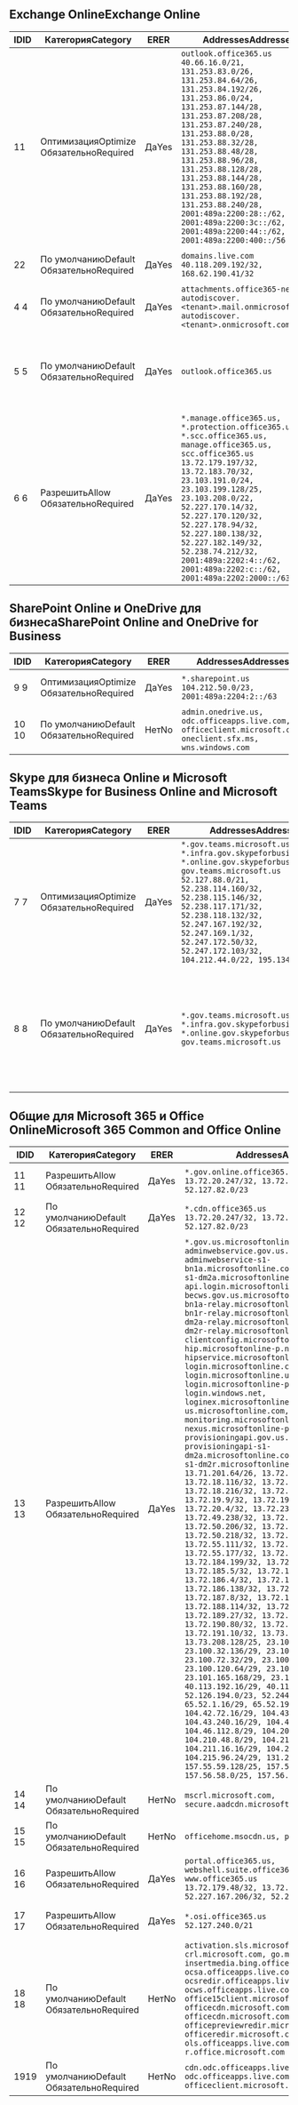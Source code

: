 <!--THIS FILE IS AUTOMATICALLY GENERATED. MANUAL CHANGES WILL BE OVERWRITTEN.-->
<!--Please contact the Office 365 Endpoints team with any questions.-->
<!--USGovGCCHigh endpoints version 2018112800-->
<!--File generated 2018-12-03 15:05:35.7110-->

## <a name="exchange-online"></a><span data-ttu-id="0cd85-101">Exchange Online</span><span class="sxs-lookup"><span data-stu-id="0cd85-101">Exchange Online</span></span>

<span data-ttu-id="0cd85-102">ID</span><span class="sxs-lookup"><span data-stu-id="0cd85-102">ID</span></span> | <span data-ttu-id="0cd85-103">Категория</span><span class="sxs-lookup"><span data-stu-id="0cd85-103">Category</span></span> | <span data-ttu-id="0cd85-104">ER</span><span class="sxs-lookup"><span data-stu-id="0cd85-104">ER</span></span> | <span data-ttu-id="0cd85-105">Addresses</span><span class="sxs-lookup"><span data-stu-id="0cd85-105">Addresses</span></span> | <span data-ttu-id="0cd85-106">Порты</span><span class="sxs-lookup"><span data-stu-id="0cd85-106">Ports</span></span>
-- | -------------------- | --- | ------------------------------------------------------------------------------------------------------------------------------------------------------------------------------------------------------------------------------------------------------------------------------------------------------------------------------------------------------------------------------------------------------------------------------------------------ | -------------------------------
<span data-ttu-id="0cd85-107">1</span><span class="sxs-lookup"><span data-stu-id="0cd85-107">1</span></span> | <span data-ttu-id="0cd85-108">Оптимизация</span><span class="sxs-lookup"><span data-stu-id="0cd85-108">Optimize</span></span><BR><span data-ttu-id="0cd85-109">Обязательно</span><span class="sxs-lookup"><span data-stu-id="0cd85-109">Required</span></span> | <span data-ttu-id="0cd85-110">Да</span><span class="sxs-lookup"><span data-stu-id="0cd85-110">Yes</span></span> | `outlook.office365.us`<BR>`40.66.16.0/21, 131.253.83.0/26, 131.253.84.64/26, 131.253.84.192/26, 131.253.86.0/24, 131.253.87.144/28, 131.253.87.208/28, 131.253.87.240/28, 131.253.88.0/28, 131.253.88.32/28, 131.253.88.48/28, 131.253.88.96/28, 131.253.88.128/28, 131.253.88.144/28, 131.253.88.160/28, 131.253.88.192/28, 131.253.88.240/28, 2001:489a:2200:28::/62, 2001:489a:2200:3c::/62, 2001:489a:2200:44::/62, 2001:489a:2200:400::/56` | <span data-ttu-id="0cd85-111">**TCP:** 443, 80</span><span class="sxs-lookup"><span data-stu-id="0cd85-111">**TCP:** 443, 80</span></span>
<span data-ttu-id="0cd85-112">2</span><span class="sxs-lookup"><span data-stu-id="0cd85-112">2</span></span> | <span data-ttu-id="0cd85-113">По умолчанию</span><span class="sxs-lookup"><span data-stu-id="0cd85-113">Default</span></span><BR><span data-ttu-id="0cd85-114">Обязательно</span><span class="sxs-lookup"><span data-stu-id="0cd85-114">Required</span></span> | <span data-ttu-id="0cd85-115">Да</span><span class="sxs-lookup"><span data-stu-id="0cd85-115">Yes</span></span> | `domains.live.com`<BR>`40.118.209.192/32, 168.62.190.41/32` | <span data-ttu-id="0cd85-116">**TCP:** 443, 80</span><span class="sxs-lookup"><span data-stu-id="0cd85-116">**TCP:** 443, 80</span></span>
<span data-ttu-id="0cd85-117">4 </span><span class="sxs-lookup"><span data-stu-id="0cd85-117">4</span></span> | <span data-ttu-id="0cd85-118">По умолчанию</span><span class="sxs-lookup"><span data-stu-id="0cd85-118">Default</span></span><BR><span data-ttu-id="0cd85-119">Обязательно</span><span class="sxs-lookup"><span data-stu-id="0cd85-119">Required</span></span> | <span data-ttu-id="0cd85-120">Да</span><span class="sxs-lookup"><span data-stu-id="0cd85-120">Yes</span></span> | `attachments.office365-net.us, autodiscover.<tenant>.mail.onmicrosoft.com, autodiscover.<tenant>.onmicrosoft.com` | <span data-ttu-id="0cd85-121">**TCP:** 443, 80</span><span class="sxs-lookup"><span data-stu-id="0cd85-121">**TCP:** 443, 80</span></span>
<span data-ttu-id="0cd85-122">5 </span><span class="sxs-lookup"><span data-stu-id="0cd85-122">5</span></span> | <span data-ttu-id="0cd85-123">По умолчанию</span><span class="sxs-lookup"><span data-stu-id="0cd85-123">Default</span></span><BR><span data-ttu-id="0cd85-124">Обязательно</span><span class="sxs-lookup"><span data-stu-id="0cd85-124">Required</span></span> | <span data-ttu-id="0cd85-125">Да</span><span class="sxs-lookup"><span data-stu-id="0cd85-125">Yes</span></span> | `outlook.office365.us` | <span data-ttu-id="0cd85-126">**TCP:** 143, 25, 587, 993, 995</span><span class="sxs-lookup"><span data-stu-id="0cd85-126">**TCP:** 143, 25, 587, 993, 995</span></span>
<span data-ttu-id="0cd85-127">6 </span><span class="sxs-lookup"><span data-stu-id="0cd85-127">6</span></span> | <span data-ttu-id="0cd85-128">Разрешить</span><span class="sxs-lookup"><span data-stu-id="0cd85-128">Allow</span></span><BR><span data-ttu-id="0cd85-129">Обязательно</span><span class="sxs-lookup"><span data-stu-id="0cd85-129">Required</span></span> | <span data-ttu-id="0cd85-130">Да</span><span class="sxs-lookup"><span data-stu-id="0cd85-130">Yes</span></span> | `*.manage.office365.us, *.protection.office365.us, *.scc.office365.us, manage.office365.us, scc.office365.us`<BR>`13.72.179.197/32, 13.72.183.70/32, 23.103.191.0/24, 23.103.199.128/25, 23.103.208.0/22, 52.227.170.14/32, 52.227.170.120/32, 52.227.178.94/32, 52.227.180.138/32, 52.227.182.149/32, 52.238.74.212/32, 2001:489a:2202:4::/62, 2001:489a:2202:c::/62, 2001:489a:2202:2000::/63` | <span data-ttu-id="0cd85-131">**TCP:** 25, 443</span><span class="sxs-lookup"><span data-stu-id="0cd85-131">**TCP:** 25, 443</span></span>

## <a name="sharepoint-online-and-onedrive-for-business"></a><span data-ttu-id="0cd85-132">SharePoint Online и OneDrive для бизнеса</span><span class="sxs-lookup"><span data-stu-id="0cd85-132">SharePoint Online and OneDrive for Business</span></span>

<span data-ttu-id="0cd85-133">ID</span><span class="sxs-lookup"><span data-stu-id="0cd85-133">ID</span></span> | <span data-ttu-id="0cd85-134">Категория</span><span class="sxs-lookup"><span data-stu-id="0cd85-134">Category</span></span> | <span data-ttu-id="0cd85-135">ER</span><span class="sxs-lookup"><span data-stu-id="0cd85-135">ER</span></span> | <span data-ttu-id="0cd85-136">Addresses</span><span class="sxs-lookup"><span data-stu-id="0cd85-136">Addresses</span></span> | <span data-ttu-id="0cd85-137">Порты</span><span class="sxs-lookup"><span data-stu-id="0cd85-137">Ports</span></span>
-- | -------------------- | --- | ----------------------------------------------------------------------------------------------------------- | ----------------
<span data-ttu-id="0cd85-138">9 </span><span class="sxs-lookup"><span data-stu-id="0cd85-138">9</span></span> | <span data-ttu-id="0cd85-139">Оптимизация</span><span class="sxs-lookup"><span data-stu-id="0cd85-139">Optimize</span></span><BR><span data-ttu-id="0cd85-140">Обязательно</span><span class="sxs-lookup"><span data-stu-id="0cd85-140">Required</span></span> | <span data-ttu-id="0cd85-141">Да</span><span class="sxs-lookup"><span data-stu-id="0cd85-141">Yes</span></span> | `*.sharepoint.us`<BR>`104.212.50.0/23, 2001:489a:2204:2::/63` | <span data-ttu-id="0cd85-142">**TCP:** 443, 80</span><span class="sxs-lookup"><span data-stu-id="0cd85-142">**TCP:** 443, 80</span></span>
<span data-ttu-id="0cd85-143">10 </span><span class="sxs-lookup"><span data-stu-id="0cd85-143">10</span></span> | <span data-ttu-id="0cd85-144">По умолчанию</span><span class="sxs-lookup"><span data-stu-id="0cd85-144">Default</span></span><BR><span data-ttu-id="0cd85-145">Обязательно</span><span class="sxs-lookup"><span data-stu-id="0cd85-145">Required</span></span> | <span data-ttu-id="0cd85-146">Нет</span><span class="sxs-lookup"><span data-stu-id="0cd85-146">No</span></span> | `admin.onedrive.us, odc.officeapps.live.com, officeclient.microsoft.com, oneclient.sfx.ms, wns.windows.com` | <span data-ttu-id="0cd85-147">**TCP:** 443, 80</span><span class="sxs-lookup"><span data-stu-id="0cd85-147">**TCP:** 443, 80</span></span>

## <a name="skype-for-business-online-and-microsoft-teams"></a><span data-ttu-id="0cd85-148">Skype для бизнеса Online и Microsoft Teams</span><span class="sxs-lookup"><span data-stu-id="0cd85-148">Skype for Business Online and Microsoft Teams</span></span>

<span data-ttu-id="0cd85-149">ID</span><span class="sxs-lookup"><span data-stu-id="0cd85-149">ID</span></span> | <span data-ttu-id="0cd85-150">Категория</span><span class="sxs-lookup"><span data-stu-id="0cd85-150">Category</span></span> | <span data-ttu-id="0cd85-151">ER</span><span class="sxs-lookup"><span data-stu-id="0cd85-151">ER</span></span> | <span data-ttu-id="0cd85-152">Addresses</span><span class="sxs-lookup"><span data-stu-id="0cd85-152">Addresses</span></span> | <span data-ttu-id="0cd85-153">Порты</span><span class="sxs-lookup"><span data-stu-id="0cd85-153">Ports</span></span>
-- | -------------------- | --- | --------------------------------------------------------------------------------------------------------------------------------------------------------------------------------------------------------------------------------------------------------------------------------------------------------------------------------- | --------------------------------------------------
<span data-ttu-id="0cd85-154">7 </span><span class="sxs-lookup"><span data-stu-id="0cd85-154">7</span></span> | <span data-ttu-id="0cd85-155">Оптимизация</span><span class="sxs-lookup"><span data-stu-id="0cd85-155">Optimize</span></span><BR><span data-ttu-id="0cd85-156">Обязательно</span><span class="sxs-lookup"><span data-stu-id="0cd85-156">Required</span></span> | <span data-ttu-id="0cd85-157">Да</span><span class="sxs-lookup"><span data-stu-id="0cd85-157">Yes</span></span> | `*.gov.teams.microsoft.us, *.infra.gov.skypeforbusiness.us, *.online.gov.skypeforbusiness.us, gov.teams.microsoft.us`<BR>`52.127.88.0/21, 52.238.114.160/32, 52.238.115.146/32, 52.238.117.171/32, 52.238.118.132/32, 52.247.167.192/32, 52.247.169.1/32, 52.247.172.50/32, 52.247.172.103/32, 104.212.44.0/22, 195.134.228.0/22` | <span data-ttu-id="0cd85-158">**TCP:** 443, 80</span><span class="sxs-lookup"><span data-stu-id="0cd85-158">**TCP:** 443, 80</span></span><BR><span data-ttu-id="0cd85-159">**UDP:** 3478</span><span class="sxs-lookup"><span data-stu-id="0cd85-159">**UDP:** 3478</span></span>
<span data-ttu-id="0cd85-160">8 </span><span class="sxs-lookup"><span data-stu-id="0cd85-160">8</span></span> | <span data-ttu-id="0cd85-161">По умолчанию</span><span class="sxs-lookup"><span data-stu-id="0cd85-161">Default</span></span><BR><span data-ttu-id="0cd85-162">Обязательно</span><span class="sxs-lookup"><span data-stu-id="0cd85-162">Required</span></span> | <span data-ttu-id="0cd85-163">Да</span><span class="sxs-lookup"><span data-stu-id="0cd85-163">Yes</span></span> | `*.gov.teams.microsoft.us, *.infra.gov.skypeforbusiness.us, *.online.gov.skypeforbusiness.us, gov.teams.microsoft.us` | <span data-ttu-id="0cd85-164">**TCP:** 5061, 50000–59999</span><span class="sxs-lookup"><span data-stu-id="0cd85-164">**TCP:** 5061, 50000-59999</span></span><BR><span data-ttu-id="0cd85-165">**UDP:** 50000–59999</span><span class="sxs-lookup"><span data-stu-id="0cd85-165">**UDP:** 50000-59999</span></span>

## <a name="microsoft-365-common-and-office-online"></a><span data-ttu-id="0cd85-166">Общие для Microsoft 365 и Office Online</span><span class="sxs-lookup"><span data-stu-id="0cd85-166">Microsoft 365 Common and Office Online</span></span>

<span data-ttu-id="0cd85-167">ID</span><span class="sxs-lookup"><span data-stu-id="0cd85-167">ID</span></span> | <span data-ttu-id="0cd85-168">Категория</span><span class="sxs-lookup"><span data-stu-id="0cd85-168">Category</span></span> | <span data-ttu-id="0cd85-169">ER</span><span class="sxs-lookup"><span data-stu-id="0cd85-169">ER</span></span> | <span data-ttu-id="0cd85-170">Addresses</span><span class="sxs-lookup"><span data-stu-id="0cd85-170">Addresses</span></span> | <span data-ttu-id="0cd85-171">Порты</span><span class="sxs-lookup"><span data-stu-id="0cd85-171">Ports</span></span>
-- | ------------------- | --- | -------------------------------------------------------------------------------------------------------------------------------------------------------------------------------------------------------------------------------------------------------------------------------------------------------------------------------------------------------------------------------------------------------------------------------------------------------------------------------------------------------------------------------------------------------------------------------------------------------------------------------------------------------------------------------------------------------------------------------------------------------------------------------------------------------------------------------------------------------------------------------------------------------------------------------------------------------------------------------------------------------------------------------------------------------------------------------------------------------------------------------------------------------------------------------------------------------------------------------------------------------------------------------------------------------------------------------------------------------------------------------------------------------------------------------------------------------------------------------------------------------------------------------------------------------------------------------------------------------------------------------------------------------------------------------------------------------------------------------------------------------------------------------------------------------------------------------------------------------------------------------------------------------------------------------------------------------------------------------------------------------------------------------------------------------------------------------------------------------------------------------------- | ----------------
<span data-ttu-id="0cd85-172">11 </span><span class="sxs-lookup"><span data-stu-id="0cd85-172">11</span></span> | <span data-ttu-id="0cd85-173">Разрешить</span><span class="sxs-lookup"><span data-stu-id="0cd85-173">Allow</span></span><BR><span data-ttu-id="0cd85-174">Обязательно</span><span class="sxs-lookup"><span data-stu-id="0cd85-174">Required</span></span> | <span data-ttu-id="0cd85-175">Да</span><span class="sxs-lookup"><span data-stu-id="0cd85-175">Yes</span></span> | `*.gov.online.office365.us`<BR>`13.72.20.247/32, 13.72.185.126/32, 52.127.82.0/23` | <span data-ttu-id="0cd85-176">**TCP:** 443</span><span class="sxs-lookup"><span data-stu-id="0cd85-176">**TCP:** 443</span></span>
<span data-ttu-id="0cd85-177">12 </span><span class="sxs-lookup"><span data-stu-id="0cd85-177">12</span></span> | <span data-ttu-id="0cd85-178">По умолчанию</span><span class="sxs-lookup"><span data-stu-id="0cd85-178">Default</span></span><BR><span data-ttu-id="0cd85-179">Обязательно</span><span class="sxs-lookup"><span data-stu-id="0cd85-179">Required</span></span> | <span data-ttu-id="0cd85-180">Да</span><span class="sxs-lookup"><span data-stu-id="0cd85-180">Yes</span></span> | `*.cdn.office365.us`<BR>`13.72.20.247/32, 13.72.185.126/32, 52.127.82.0/23` | <span data-ttu-id="0cd85-181">**TCP:** 443</span><span class="sxs-lookup"><span data-stu-id="0cd85-181">**TCP:** 443</span></span>
<span data-ttu-id="0cd85-182">13 </span><span class="sxs-lookup"><span data-stu-id="0cd85-182">13</span></span> | <span data-ttu-id="0cd85-183">Разрешить</span><span class="sxs-lookup"><span data-stu-id="0cd85-183">Allow</span></span><BR><span data-ttu-id="0cd85-184">Обязательно</span><span class="sxs-lookup"><span data-stu-id="0cd85-184">Required</span></span> | <span data-ttu-id="0cd85-185">Да</span><span class="sxs-lookup"><span data-stu-id="0cd85-185">Yes</span></span> | `*.gov.us.microsoftonline.com, adminwebservice.gov.us.microsoftonline.com, adminwebservice-s1-bn1a.microsoftonline.com, adminwebservice-s1-dm2a.microsoftonline.com, api.login.microsoftonline.com, becws.gov.us.microsoftonline.com, bws-s1-bn1a-relay.microsoftonline.com, bws-s1-bn1r-relay.microsoftonline.com, bws-s1-dm2a-relay.microsoftonline.com, bws-s1-dm2r-relay.microsoftonline.com, clientconfig.microsoftonline-p.net, hip.microsoftonline-p.net, hipservice.microsoftonline.com, login.microsoftonline.com, login.microsoftonline.us, login.microsoftonline-p.com, login.windows.net, loginex.microsoftonline.com, login-us.microsoftonline.com, monitoring.microsoftonline-p.com, nexus.microsoftonline-p.com, provisioningapi.gov.us.microsoftonline.com, provisioningapi-s1-dm2a.microsoftonline.com, provisioningapi-s1-dm2r.microsoftonline.com`<BR>`13.71.201.64/26, 13.72.17.49/32, 13.72.18.116/32, 13.72.18.212/32, 13.72.18.216/32, 13.72.18.221/32, 13.72.19.9/32, 13.72.19.36/32, 13.72.20.4/32, 13.72.23.54/32, 13.72.49.238/32, 13.72.50.182/32, 13.72.50.206/32, 13.72.50.212/32, 13.72.50.218/32, 13.72.51.69/32, 13.72.55.111/32, 13.72.55.162/32, 13.72.55.177/32, 13.72.184.118/32, 13.72.184.199/32, 13.72.184.206/32, 13.72.185.5/32, 13.72.185.34/32, 13.72.186.4/32, 13.72.186.27/32, 13.72.186.138/32, 13.72.186.230/32, 13.72.187.8/32, 13.72.188.36/32, 13.72.188.114/32, 13.72.188.142/32, 13.72.189.27/32, 13.72.189.143/32, 13.72.190.80/32, 13.72.190.167/32, 13.72.191.10/32, 13.73.64.64/26, 13.73.208.128/25, 23.100.16.168/29, 23.100.32.136/29, 23.100.64.24/29, 23.100.72.32/29, 23.100.80.64/29, 23.100.120.64/29, 23.101.144.136/29, 23.101.165.168/29, 23.101.181.128/29, 40.113.192.16/29, 40.114.120.16/29, 52.126.194.0/23, 52.244.120.128/25, 65.52.1.16/29, 65.52.193.136/29, 104.42.72.16/29, 104.43.208.16/29, 104.43.240.16/29, 104.45.208.104/29, 104.46.112.8/29, 104.209.144.16/29, 104.210.48.8/29, 104.210.208.16/29, 104.211.16.16/29, 104.211.48.16/29, 104.215.96.24/29, 131.253.120.0/24, 157.55.59.128/25, 157.56.53.128/25, 157.56.58.0/25, 157.56.151.0/25` | <span data-ttu-id="0cd85-186">**TCP:** 443</span><span class="sxs-lookup"><span data-stu-id="0cd85-186">**TCP:** 443</span></span>
<span data-ttu-id="0cd85-187">14 </span><span class="sxs-lookup"><span data-stu-id="0cd85-187">14</span></span> | <span data-ttu-id="0cd85-188">По умолчанию</span><span class="sxs-lookup"><span data-stu-id="0cd85-188">Default</span></span><BR><span data-ttu-id="0cd85-189">Обязательно</span><span class="sxs-lookup"><span data-stu-id="0cd85-189">Required</span></span> | <span data-ttu-id="0cd85-190">Нет</span><span class="sxs-lookup"><span data-stu-id="0cd85-190">No</span></span> | `mscrl.microsoft.com, secure.aadcdn.microsoftonline-p.com` | <span data-ttu-id="0cd85-191">**TCP:** 443</span><span class="sxs-lookup"><span data-stu-id="0cd85-191">**TCP:** 443</span></span>
<span data-ttu-id="0cd85-192">15 </span><span class="sxs-lookup"><span data-stu-id="0cd85-192">15</span></span> | <span data-ttu-id="0cd85-193">По умолчанию</span><span class="sxs-lookup"><span data-stu-id="0cd85-193">Default</span></span><BR><span data-ttu-id="0cd85-194">Обязательно</span><span class="sxs-lookup"><span data-stu-id="0cd85-194">Required</span></span> | <span data-ttu-id="0cd85-195">Нет</span><span class="sxs-lookup"><span data-stu-id="0cd85-195">No</span></span> | `officehome.msocdn.us, prod.msocdn.us` | <span data-ttu-id="0cd85-196">**TCP:** 443, 80</span><span class="sxs-lookup"><span data-stu-id="0cd85-196">**TCP:** 443, 80</span></span>
<span data-ttu-id="0cd85-197">16 </span><span class="sxs-lookup"><span data-stu-id="0cd85-197">16</span></span> | <span data-ttu-id="0cd85-198">Разрешить</span><span class="sxs-lookup"><span data-stu-id="0cd85-198">Allow</span></span><BR><span data-ttu-id="0cd85-199">Обязательно</span><span class="sxs-lookup"><span data-stu-id="0cd85-199">Required</span></span> | <span data-ttu-id="0cd85-200">Да</span><span class="sxs-lookup"><span data-stu-id="0cd85-200">Yes</span></span> | `portal.office365.us, webshell.suite.office365.us, www.office365.us`<BR>`13.72.179.48/32, 13.72.188.8/32, 52.227.167.206/32, 52.227.170.242/32` | <span data-ttu-id="0cd85-201">**TCP:** 443, 80</span><span class="sxs-lookup"><span data-stu-id="0cd85-201">**TCP:** 443, 80</span></span>
<span data-ttu-id="0cd85-202">17 </span><span class="sxs-lookup"><span data-stu-id="0cd85-202">17</span></span> | <span data-ttu-id="0cd85-203">Разрешить</span><span class="sxs-lookup"><span data-stu-id="0cd85-203">Allow</span></span><BR><span data-ttu-id="0cd85-204">Обязательно</span><span class="sxs-lookup"><span data-stu-id="0cd85-204">Required</span></span> | <span data-ttu-id="0cd85-205">Да</span><span class="sxs-lookup"><span data-stu-id="0cd85-205">Yes</span></span> | `*.osi.office365.us`<BR>`52.127.240.0/21` | <span data-ttu-id="0cd85-206">**TCP:** 443</span><span class="sxs-lookup"><span data-stu-id="0cd85-206">**TCP:** 443</span></span>
<span data-ttu-id="0cd85-207">18 </span><span class="sxs-lookup"><span data-stu-id="0cd85-207">18</span></span> | <span data-ttu-id="0cd85-208">По умолчанию</span><span class="sxs-lookup"><span data-stu-id="0cd85-208">Default</span></span><BR><span data-ttu-id="0cd85-209">Обязательно</span><span class="sxs-lookup"><span data-stu-id="0cd85-209">Required</span></span> | <span data-ttu-id="0cd85-210">Нет</span><span class="sxs-lookup"><span data-stu-id="0cd85-210">No</span></span> | `activation.sls.microsoft.com, crl.microsoft.com, go.microsoft.com, insertmedia.bing.office.net, ocsa.officeapps.live.com, ocsredir.officeapps.live.com, ocws.officeapps.live.com, office15client.microsoft.com, officecdn.microsoft.com, officecdn.microsoft.com.edgesuite.net, officepreviewredir.microsoft.com, officeredir.microsoft.com, ols.officeapps.live.com, r.office.microsoft.com` | <span data-ttu-id="0cd85-211">**TCP:** 443, 80</span><span class="sxs-lookup"><span data-stu-id="0cd85-211">**TCP:** 443, 80</span></span>
<span data-ttu-id="0cd85-212">19</span><span class="sxs-lookup"><span data-stu-id="0cd85-212">19</span></span> | <span data-ttu-id="0cd85-213">По умолчанию</span><span class="sxs-lookup"><span data-stu-id="0cd85-213">Default</span></span><BR><span data-ttu-id="0cd85-214">Обязательно</span><span class="sxs-lookup"><span data-stu-id="0cd85-214">Required</span></span> | <span data-ttu-id="0cd85-215">Нет</span><span class="sxs-lookup"><span data-stu-id="0cd85-215">No</span></span> | `cdn.odc.officeapps.live.com, odc.officeapps.live.com, officeclient.microsoft.com` | <span data-ttu-id="0cd85-216">**TCP:** 443, 80</span><span class="sxs-lookup"><span data-stu-id="0cd85-216">**TCP:** 443, 80</span></span>
